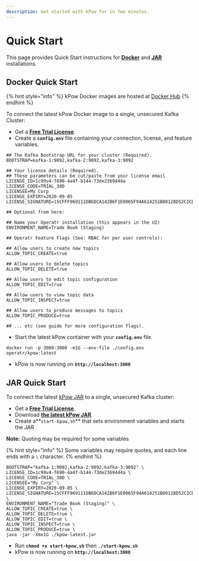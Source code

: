 ```yaml
---
description: Get started with kPow for in two minutes.
---
```


# Quick Start

This page provides Quick Start instructions for [**Docker**](quick-start.md#docker-quick-start) and [**JAR** ](quick-start.md#jar-quick-start)installations.

## Docker Quick Start

{% hint style="info" %}
kPow Docker images are hosted at [Docker Hub](https://hub.docker.com/r/operatr/kpow)
{% endhint %}

To connect the latest kPow Docker image to a single, unsecured Kafka Cluster:

* Get a [**Free Trial License**](../about/trials-and-licenses.md).
* Create a **`config.env`** file containing your connection, license, and feature variables.

```text
## The Kafka Bootstrap URL for your cluster (Required).
BOOTSTRAP=kafka-1:9092,kafka-2:9092,kafka-3:9092

## Your license details (Required).
## These parameters can be cut/paste from your license email
LICENSE_ID=1c99v4-f690-4a4f-b144-73de2369444a
LICENSE_CODE=TRIAL_30D
LICENSEE=My Corp
LICENSE_EXPIRY=2020-09-05
LICENSE_SIGNATURE=15CFFF969111DB6DCA142B6F1E0065F94A614251B80128D52C2CD45993A021AE10E90F57B90FF76CC1B992C16E54BCF1CBE7E5EE3124B3E585BE133774836A6EBB51B55E67EF60F4A435EBEC9F07A26CEABDCF6E3CF4137A33201E7662AF1F7986E57341E0EAEB884BBF320C348D62679F521259DAD1E03F6F79DB53D83CD41B

## Optional from here:

## Name your Operatr installation (this appears in the UI)
ENVIRONMENT_NAME=Trade Book (Staging)

## Operatr Feature Flags (See: RBAC for per user controls):

## Allow users to create new topics 
ALLOW_TOPIC_CREATE=true

## Allow users to delete topics 
ALLOW_TOPIC_DELETE=true

## Allow users to edit topic configuration
ALLOW_TOPIC_EDIT=true

## Allow users to view topic data
ALLOW_TOPIC_INSPECT=true

## Allow users to produce messages to topics
ALLOW_TOPIC_PRODUCE=true

## ... etc (see guide for more configuration flags).
```

* Start the latest kPow container with your **`config.env`** file.

```text
docker run -p 3000:3000 -m1G --env-file ./config.env operatr/kpow:latest
```

* kPow is now running on **`http://localhost:3000`**

## JAR Quick Start

To connect the latest [kPow JAR](https://operatr.io/releases) to a single, unsecured Kafka cluster:

* Get a [**Free Trial License**](../about/trials-and-licenses.md).
* Download [**the latest kPow JAR**](https://kpow.io/releases/).
* Create a**`start-kpow.sh`** that sets environment variables and starts the JAR

**Note:** Quoting may be required for some variables

{% hint style="info" %}
Some variables may require quotes, and each line ends with a `\` character.
{% endhint %}

```text
BOOTSTRAP="kafka-1:9092,kafka-2:9092,kafka-3:9092" \
LICENSE_ID=1c99v4-f690-4a4f-b144-73de2369444a \
LICENSE_CODE=TRIAL_30D \
LICENSEE="My Corp" \
LICENSE_EXPIRY=2020-09-05 \
LICENSE_SIGNATURE=15CFFF969111DB6DCA142B6F1E0065F94A614251B80128D52C2CD45993A021AE10E90F57B90FF76CC1B992C16E54BCF1CBE7E5EE3124B3E585BE133774836A6EBB51B55E67EF60F4A435EBEC9F07A26CEABDCF6E3CF4137A33201E7662AF1F7986E57341E0EAEB884BBF320C348D62679F521259DAD1E03F6F79DB53D83CD41B \
ENVIRONMENT_NAME="Trade Book (Staging)" \
ALLOW_TOPIC_CREATE=true \
ALLOW_TOPIC_DELETE=true \
ALLOW_TOPIC_EDIT=true \
ALLOW_TOPIC_INSPECT=true \
ALLOW_TOPIC_PRODUCE=true \
java -jar -Xmx1G ./kpow-latest.jar
```

* Run **`chmod +x start-kpow.sh`** then **`./start-kpow.sh`**
* kPow is now running on **`http://localhost:3000`**

